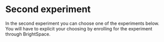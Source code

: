 # Second experiment

In the second experiment you can choose one of the experiments below. You will have to explicit your choosing by enrolling for the experiment through BrightSpace.